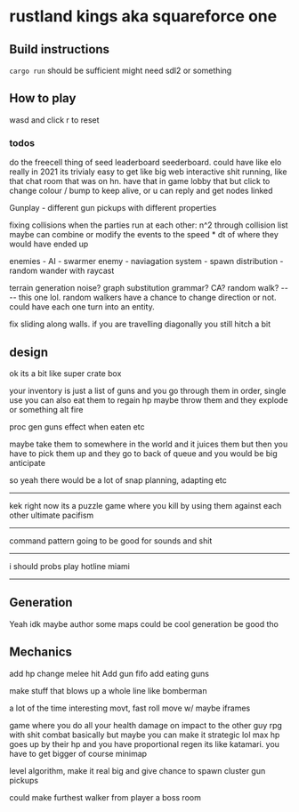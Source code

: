 # rustland kings aka squareforce one
## Build instructions
`cargo run` should be sufficient
might need sdl2 or something

## How to play
wasd and click
r to reset



### todos

do the freecell thing of seed leaderboard seederboard. could have like elo
really in 2021 its trivialy easy to get like big web interactive shit running, like that chat room that was on hn. have that in game lobby
that but click to change colour / bump to keep alive, or u can reply and get nodes linked

Gunplay - different gun pickups with different properties

fixing collisions when the parties run at each other: n^2 through collision list
maybe can combine or modify the events to the speed * dt of where they would have ended up

enemies - AI
    - swarmer enemy
    - naviagation system
    - spawn distribution
    - random wander with raycast

terrain generation
    noise?
    graph substitution grammar?
    CA?
    random walk? ---- this one lol. random walkers have a chance to change direction or not. could have each one turn into an entity.

fix sliding along walls.  if you are travelling diagonally you still hitch a bit

design
------

ok its a bit like super crate box

your inventory is just a list of guns and you go through them in order, single use
you can also eat them to regain hp
maybe throw them and they explode or something
alt fire

proc gen guns
effect when eaten etc

maybe take them to somewhere in the world and it juices them but then you have to pick them up and they go to back of queue
and you would be big anticipate

so yeah there would be a lot of snap planning, adapting etc

---------
kek right now its a puzzle game where you kill by using them against each other
ultimate pacifism


------------

command pattern going to be good for sounds and shit

-----------------

i should probs play hotline miami

---- 

Generation
----------
Yeah idk maybe author some maps could be cool
generation be good tho

Mechanics
---------
add hp
change melee hit
Add gun fifo
add eating guns

make stuff that blows up a whole line like bomberman

a lot of the time interesting movt, fast roll move w/ maybe iframes

game where you do all your health damage on impact to the other guy
rpg with shit combat basically but maybe you can make it strategic lol
max hp goes up by their hp and you have proportional regen
its like katamari. you have to get bigger of course
minimap

level algorithm, make it real big and give chance to spawn cluster
gun pickups

could make furthest walker from player a boss room
